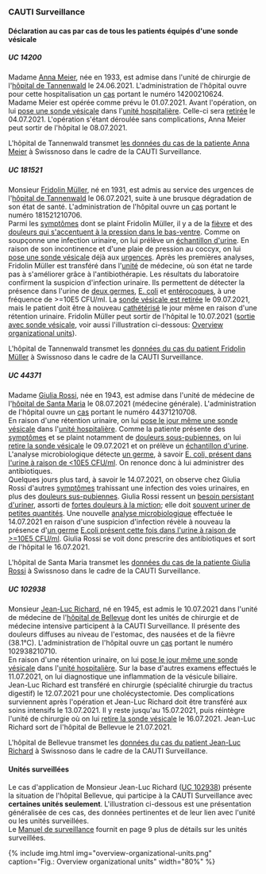 ### CAUTI Surveillance

#### Déclaration au cas par cas de tous les patients équipés d'une sonde vésicale

##### UC 14200
Madame [Anna Meier](Patient-AnnaMeier.html), née en 1933, est admise dans l'unité de chirurgie de l'[hôpital de Tannenwald](Organization-SpitalTannenwald.html) le 24.06.2021. L'administration de l'hôpital ouvre pour cette hospitalisation un [cas](Encounter-Encounter-14200210624.html) portant le numéro 14200210624.   
Madame Meier est opérée comme prévu le 01.07.2021. Avant l'opération, on lui [pose une sonde vésicale](Procedure-InsertCatheter-20210701-14200210624.html) dans l'[unité hospitalière](Location-BettenstationTannenwald.html). Celle-ci sera [retirée](Procedure-RemoveCatheter-20210704-14200210624.html) le 04.07.2021. L'opération s'étant déroulée sans complications, Anna Meier peut sortir de l'hôpital le 08.07.2021.

L'hôpital de Tannenwald transmet [les données du cas de la patiente Anna Meier](Bundle-MessageUC14200.html) à Swissnoso dans le cadre de la CAUTI Surveillance.

##### UC 181521
Monsieur [Fridolin Müller](Patient-FridolinMueller.html), né en 1931, est admis au service des urgences de l'[hôpital de Tannenwald](Organization-SpitalTannenwald.html) le 06.07.2021, suite à une brusque dégradation de son état de santé. L'administration de l'hôpital ouvre un [cas](Encounter-Encounter-181521210706.html) portant le numéro 181521210706.   
Parmi les [symptômes](Observation-Symptoms-20210706-181521210706.html) dont se plaint Fridolin Müller, il y a de la [fièvre](Observation-Fever-20210706-181521210706.html) et des [douleurs qui s'accentuent à la pression dans le bas-ventre](Observation-SuprapubicTenderness-20210706-181521210706.html). Comme on soupçonne une infection urinaire, on lui prélève un [échantillon d'urine](Procedure-Microbiology-20210706-181521210706.html). En raison de son incontinence et d'une plaie de pression au coccyx, on lui [pose une sonde vésicale](Procedure-InsertCatheter1-20210706-181521210706.html) déjà aux [urgences](Location-NotfallstationTannenwald.html). Après les premières analyses, Fridolin Müller est transféré dans l'[unité](Location-BettenstationTannenwald.html) de médecine, où son état ne tarde pas à s'améliorer grâce à l'antibiothérapie. Les résultats du laboratoire confirment la suspicion d'infection urinaire. Ils permettent de détecter la présence dans l'urine de [deux germes](Observation-NumberOfDifferentGerms-20210706-181521210706.html), [E. coli](Observation-Germ1-20210706-181521210706.html) et [entérocoques](Observation-Germ2-20210706-181521210706.html), à une fréquence de >=10E5 CFU/ml. La [sonde vésicale est retirée](Procedure-RemoveCatheter1-20210709-181521210706.html) le 09.07.2021, mais le patient doit être à nouveau [cathétérisé](Procedure-InsertCatheter2-20210709-181521210706.html) le jour même en raison d'une rétention urinaire. Fridolin Müller peut sortir de l'hôpital le 10.07.2021 ([sortie avec sonde vésicale](Procedure-RemoveCatheter2-20210710-181521210706.html), voir aussi l'illustration ci-dessous: [Overview organizational units](usecases-fr.html#überwachte-organisationeinheiten)).

L'hôpital de Tannenwald transmet les [données du cas du patient Fridolin Müller](Bundle-MessageUC181521.html) à Swissnoso dans le cadre de la CAUTI Surveillance.

##### UC 44371
Madame [Giulia Rossi](Patient-GiuliaRossi.html), née en 1943, est admise dans l'unité de médecine de l'[hôpital de Santa Maria](Organization-OspedaleSantaMaria.html) le 08.07.2021 (médecine générale). L'administration de l'hôpital ouvre un [cas](Encounter-Encounter-44371210708.html) portant le numéro 44371210708.   
En raison d'une rétention urinaire, on lui [pose le jour même une sonde vésicale](Procedure-InsertCatheter-20210708-44371210708.html) dans l'[unité hospitalière](Location-DegenzaSantaMaria.html). Comme la patiente présente des [symptômes](Observation-Symptoms1-20210709-44371210708.html) et se plaint notamment de [douleurs sous-pubiennes](Observation-SuprapubicTenderness1-20210709-44371210708.html), on lui [retire la sonde vésicale](Procedure-RemoveCatheter-20210709-44371210708.html) le 09.07.2021 et on prélève un [échantillon d'urine](Procedure-Microbiology1-20210709-44371210708.html). L'analyse microbiologique détecte [un germe](Observation-NumberOfDifferentGerms-20210709-44371210708.html), à savoir [E. coli, présent dans l'urine à raison de <10E5 CFU/ml](Observation-Germ1-20210709-44371210708.html). On renonce donc à lui administrer des antibiotiques.   
Quelques jours plus tard, à savoir le 14.07.2021, on observe chez Giulia Rossi d'autres [symptômes](Observation-Symptoms2-20210714-44371210708.html) trahissant une infection des voies urinaires, en plus des [douleurs sus-pubiennes](Observation-SuprapubicTenderness2-20210714-44371210708.html). Giulia Rossi ressent un [besoin persistant d'uriner](Observation-UrinaryUrgency2-20210714-44371210708.html), assorti de [fortes douleurs à la miction](Observation-Dysuria2-20210714-44371210708.html); elle doit [souvent uriner de petites quantités](Observation-UrinaryFrequency2-20210714-44371210708.html). Une nouvelle [analyse microbiologique](Procedure-Microbiology2-20210714-44371210708.html) effectuée le 14.07.2021 en raison d'une suspicion d'infection révèle à nouveau la présence d'[un germe](Observation-NumberOfDifferentGerms-20210714-44371210708.html) [E.coli présent cette fois dans l'urine à raison de >=10E5 CFU/ml](Observation-Germ1-20210714-44371210708.html). Giulia Rossi se voit donc prescrire des antibiotiques et sort de l'hôpital le 16.07.2021.

L'hôpital de Santa Maria transmet les [données du cas de la patiente Giulia Rossi](Bundle-MessageUC44371.html) à Swissnoso dans le cadre de la CAUTI Surveillance.

##### UC 102938
Monsieur [Jean-Luc Richard](Patient-JeanLucRichard.html), né en 1945, est admis le 10.07.2021 dans l'unité de médecine de l'[hôpital de Bellevue](Organization-HopitalBellevue.html) dont les unités de chirurgie et de médecine intensive participent à la CAUTI Surveillance. Il présente des douleurs diffuses au niveau de l'estomac, des nausées et de la fièvre (38.1°C). L'administration de l'hôpital ouvre un [cas](Encounter-Encounter-102938210710.html) portant le numéro 102938210710.   
En raison d'une rétention urinaire, on lui [pose le jour même une sonde vésicale](Procedure-InsertCatheter-20210712-102938210710.html) dans l'[unité hospitalière](Location-UniteHospitaliereBellevue.html). Sur la base d'autres examens effectués le 11.07.2021, on lui diagnostique une inflammation de la vésicule biliaire. Jean-Luc Richard est transféré en chirurgie (spécialité chirurgie du tractus digestif) le 12.07.2021 pour une cholécystectomie. Des complications surviennent après l'opération et Jean-Luc Richard doit être transféré aux soins intensifs le 13.07.2021. Il y reste jusqu'au 15.07.2021, puis réintègre l'unité de chirurgie où on lui [retire la sonde vésicale](Procedure-RemoveCatheter-20210716-102938210710.html) le 16.07.2021. Jean-Luc Richard sort de l'hôpital de Bellevue le 21.07.2021.

L'hôpital de Bellevue transmet les [données du cas du patient Jean-Luc Richard](Bundle-MessageUC102938.html) à Swissnoso dans le cadre de la CAUTI Surveillance.


#### Unités surveillées
Le cas d'application de Monsieur Jean-Luc Richard ([UC 102938](usecases-fr.html#uc-102938)) présente la situation de l'hôpital Bellevue, qui participe à la CAUTI Surveillance avec **certaines unités seulement**. L'illustration ci-dessous est une présentation généralisée de ces cas, des données pertinentes et de leur lien avec l'unité ou les unités surveillées.   
Le [Manuel de surveillance](https://www.swissnoso.ch/fileadmin/module/cauti_surveillance/Dokumente_F/220228_Swissnoso_CAUTI_Surveillance_manuel_V1.2.pdf) fournit en page 9 plus de détails sur les unités surveillées.

{% include img.html img="overview-organizational-units.png" caption="Fig.: Overview organizational units" width="80%" %}
